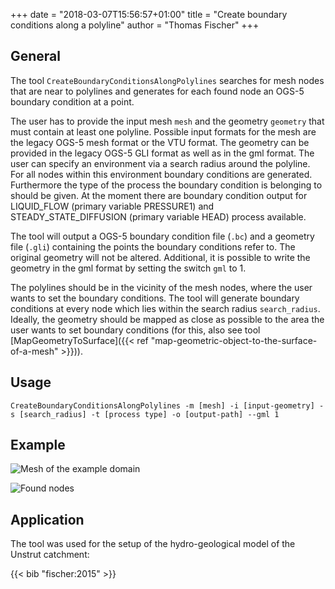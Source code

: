 +++
date = "2018-03-07T15:56:57+01:00"
title = "Create boundary conditions along a polyline"
author = "Thomas Fischer"
+++

## General

The tool `CreateBoundaryConditionsAlongPolylines` searches for mesh nodes that are near to polylines and generates for each found node an OGS-5 boundary condition at a point.

The user has to provide the input mesh `mesh` and the geometry `geometry` that must contain at least one polyline. Possible input formats for the mesh are the legacy OGS-5 mesh format or the VTU format. The geometry can be provided in the legacy OGS-5 GLI format as well as in the gml format. The user can specify an environment via a search radius around the polyline. For all nodes within this environment boundary conditions are generated. Furthermore the type of the process the boundary condition is belonging to should be given. At the moment there are boundary condition output for LIQUID_FLOW (primary variable PRESSURE1) and STEADY_STATE_DIFFUSION (primary variable HEAD) process available.

The tool will output a OGS-5 boundary condition file (`.bc`) and a geometry file (`.gli`) containing the points the boundary conditions refer to. The original geometry will not be altered. Additional, it is possible to write the geometry in the gml format by setting the switch `gml` to 1.

The polylines should be in the vicinity of the mesh nodes, where the user wants to set the boundary conditions. The tool will generate boundary conditions at every node which lies within the search radius `search_radius`. Ideally, the geometry should be mapped as close as possible to the area the user wants to set boundary conditions (for this, also see tool [MapGeometryToSurface]({{< ref "map-geometric-object-to-the-surface-of-a-mesh" >}})).

## Usage

```CreateBoundaryConditionsAlongPolylines -m [mesh] -i [input-geometry] -s [search_radius] -t [process type] -o [output-path] --gml 1```

## Example

![Mesh of the example domain](CreateBCFromPolyline-before_1.png "Shows a mesh of the example domain. Furthermore, a river is depicted (blue color). These data (mesh and geometric description of the river) is given to the tool.")

![Found nodes](CreateBCFromPolyline-result_1.png "The found nodes will be written to a geometry file which may be useful for visual inspection. The found mesh nodes of the example are sketched as small red squares.")

## Application

The tool was used for the setup of the hydro-geological model of the Unstrut catchment:

{{< bib "fischer:2015" >}}
